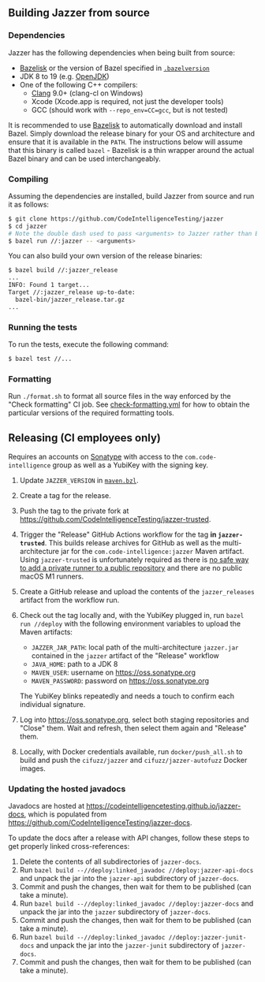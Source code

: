 ## Building Jazzer from source

### Dependencies

Jazzer has the following dependencies when being built from source:

* [Bazelisk](https://github.com/bazelbuild/bazelisk) or the version of Bazel specified in [`.bazelversion`](.bazelversion)
* JDK 8 to 19 (e.g. [OpenJDK](https://openjdk.java.net/))
* One of the following C++ compilers:
  * [Clang](https://clang.llvm.org/) 9.0+ (clang-cl on Windows)
  * Xcode (Xcode.app is required, not just the developer tools)
  * GCC (should work with `--repo_env=CC=gcc`, but is not tested)

It is recommended to use [Bazelisk](https://github.com/bazelbuild/bazelisk) to automatically download and install Bazel.
Simply download the release binary for your OS and architecture and ensure that it is available in the `PATH`.
The instructions below will assume that this binary is called `bazel` - Bazelisk is a thin wrapper around the actual Bazel binary and can be used interchangeably.

### Compiling

Assuming the dependencies are installed, build Jazzer from source and run it as follows:

```bash
$ git clone https://github.com/CodeIntelligenceTesting/jazzer
$ cd jazzer
# Note the double dash used to pass <arguments> to Jazzer rather than Bazel.
$ bazel run //:jazzer -- <arguments>
```

You can also build your own version of the release binaries:

```bash
$ bazel build //:jazzer_release
...
INFO: Found 1 target...
Target //:jazzer_release up-to-date:
  bazel-bin/jazzer_release.tar.gz
...
```

### Running the tests

To run the tests, execute the following command:

```bash
$ bazel test //...
```

### Formatting

Run `./format.sh` to format all source files in the way enforced by the "Check formatting" CI job.
See [check-formatting.yml](.github/workflows/check-formatting.yml) for how to obtain the particular versions of the required formatting tools.

## Releasing (CI employees only)

Requires an accounts on [Sonatype](https://issues.sonatype.org) with access to the `com.code-intelligence` group as well as a YubiKey with the signing key.

1. Update `JAZZER_VERSION` in [`maven.bzl`](maven.bzl).
2. Create a tag for the release.
3. Push the tag to the private fork at https://github.com/CodeIntelligenceTesting/jazzer-trusted.
4. Trigger the "Release" GitHub Actions workflow for the tag **in `jazzer-trusted`**.
   This builds release archives for GitHub as well as the multi-architecture jar for the `com.code-intelligence:jazzer` Maven artifact.
   Using `jazzer-trusted` is unfortunately required as there is [no safe way to add a private runner to a public repository](https://docs.github.com/en/actions/hosting-your-own-runners/about-self-hosted-runners#self-hosted-runner-security) and there are no public macOS M1 runners.
5. Create a GitHub release and upload the contents of the `jazzer_releases` artifact from the workflow run.
6. Check out the tag locally and, with the YubiKey plugged in, run `bazel run //deploy` with the following environment variables to upload the Maven artifacts:
    * `JAZZER_JAR_PATH`: local path of the multi-architecture `jazzer.jar` contained in the `jazzer` artifact of the "Release" workflow
    * `JAVA_HOME`: path to a JDK 8
    * `MAVEN_USER`: username on https://oss.sonatype.org
    * `MAVEN_PASSWORD`: password on https://oss.sonatype.org

   The YubiKey blinks repeatedly and needs a touch to confirm each individual signature.
7. Log into https://oss.sonatype.org, select both staging repositories and "Close" them.
   Wait and refresh, then select them again and "Release" them.
8. Locally, with Docker credentials available, run `docker/push_all.sh` to build and push the `cifuzz/jazzer` and `cifuzz/jazzer-autofuzz` Docker images.

### Updating the hosted javadocs

Javadocs are hosted at https://codeintelligencetesting.github.io/jazzer-docs, which is populated from https://github.com/CodeIntelligenceTesting/jazzer-docs.

To update the docs after a release with API changes, follow these steps to get properly linked cross-references:

1. Delete the contents of all subdirectories of `jazzer-docs`.
2. Run `bazel build --//deploy:linked_javadoc //deploy:jazzer-api-docs` and unpack the jar into the `jazzer-api` subdirectory of `jazzer-docs`.
3. Commit and push the changes, then wait for them to be published (can take a minute).
4. Run `bazel build --//deploy:linked_javadoc //deploy:jazzer-docs` and unpack the jar into the `jazzer` subdirectory of `jazzer-docs`.
5. Commit and push the changes, then wait for them to be published (can take a minute).
6. Run `bazel build --//deploy:linked_javadoc //deploy:jazzer-junit-docs` and unpack the jar into the `jazzer-junit` subdirectory of `jazzer-docs`.
7. Commit and push the changes, then wait for them to be published (can take a minute).
